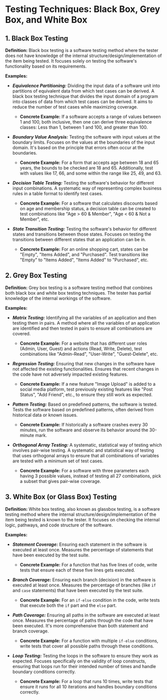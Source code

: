 # Testing Techniques: Black Box, Grey Box, and White Box

## 1. Black Box Testing
**Definition:** Black box testing is a software testing method where the tester does not have knowledge of the internal structure/design/implementation of the item being tested. It focuses solely on testing the software's functionality based on its requirements.

**Examples:**
- ***Equivalence Partitioning:*** Dividing the input data of a software unit into partitions of equivalent data from which test cases can be derived. A black box testing technique that divides the input domain of a program into classes of data from which test cases can be derived. It aims to reduce the number of test cases while maximizing coverage.
  - **Concrete Example:** If a software accepts a range of values between 1 and 100, both inclusive, then one can derive three equivalence classes: Less than 1, between 1 and 100, and greater than 100.
  
- ***Boundary Value Analysis:*** Testing the software with input values at the boundary limits. Focuses on the values at the boundaries of the input domain. It's based on the principle that errors often occur at the boundaries.
  - **Concrete Example:** For a form that accepts age between 18 and 65 years, the bounds to be checked are 18 and 65. Additionally, test with values like 17, 66, and some within the range like 25, 49, and 63.
  
- ***Decision Table Testing:*** Testing the software's behavior for different input combinations. A systematic way of representing complex business rules in a table format to identify test cases.
  - **Concrete Example:** For a software that calculates discounts based on age and membership status, a decision table can be created to test combinations like "Age > 60 & Member", "Age < 60 & Not a Member", etc.
  
- ***State Transition Testing:*** Testing the software's behavior for different states and transitions between those states. Focuses on testing the transitions between different states that an application can be in.
  - **Concrete Example:** For an online shopping cart, states can be "Empty", "Items Added", and "Purchased". Test transitions like "Empty" to "Items Added", "Items Added" to "Purchased", etc.

## 2. Grey Box Testing
**Definition:** Grey box testing is a software testing method that combines both black box and white box testing techniques. The tester has partial knowledge of the internal workings of the software.

**Examples:**
- ***Matrix Testing:*** Identifying all the variables of an application and then testing them in pairs. A method where all the variables of an application are identified and then tested in pairs to ensure all combinations are covered.
  - **Concrete Example:** For a website that has different user roles (Admin, User, Guest) and actions (Read, Write, Delete), test combinations like "Admin-Read", "User-Write", "Guest-Delete", etc.
  
- ***Regression Testing:*** Ensuring that new changes in the software have not affected the existing functionalities. Ensures that recent changes in the code have not adversely impacted existing features.
  - **Concrete Example:** If a new feature "Image Upload" is added to a social media platform, test previously existing features like "Post Status", "Add Friend", etc., to ensure they still work as expected.
  
- ***Pattern Testing:*** Based on predefined patterns, the software is tested. Tests the software based on predefined patterns, often derived from historical data or known issues.
  - **Concrete Example:** If historically a software crashes every 30 minutes, run the software and observe its behavior around the 30-minute mark.
  
- ***Orthogonal Array Testing:*** A systematic, statistical way of testing which involves pair-wise testing. A systematic and statistical way of testing that uses orthogonal arrays to ensure that all combinations of variables are tested with a minimum set of test cases.
  - **Concrete Example:** For a software with three parameters each having 3 possible values, instead of testing all 27 combinations, pick a subset that gives pair-wise coverage.

## 3. White Box (or Glass Box) Testing
**Definition:** White box testing, also known as glassbox testing, is a software testing method where the internal structure/design/implementation of the item being tested is known to the tester. It focuses on checking the internal logic, pathways, and code structure of the software.

**Examples:**
- ***Statement Coverage:*** Ensuring each statement in the software is executed at least once. Measures the percentage of statements that have been executed by the test suite.
  - **Concrete Example:** For a function that has five lines of code, write tests that ensure each of these five lines gets executed.
  
- ***Branch Coverage:*** Ensuring each branch (decision) in the software is executed at least once. Measures the percentage of branches (like `if` and `case` statements) that have been executed by the test suite.
  - **Concrete Example:** For an `if-else` condition in the code, write tests that execute both the `if` part and the `else` part.
  
- ***Path Coverage:*** Ensuring all paths in the software are executed at least once. Measures the percentage of paths through the code that have been executed. It's more comprehensive than both statement and branch coverage.
  - **Concrete Example:** For a function with multiple `if-else` conditions, write tests that cover all possible paths through these conditions.
  
- ***Loop Testing:*** Testing the loops in the software to ensure they work as expected. Focuses specifically on the validity of loop constructs, ensuring that loops run for their intended number of times and handle boundary conditions correctly.
  - **Concrete Example:** For a loop that runs 10 times, write tests that ensure it runs for all 10 iterations and handles boundary conditions correctly.
